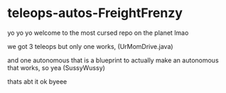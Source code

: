 # teleops-autos-FreightFrenzy

yo yo yo 
welcome to the most cursed repo on the planet lmao

we got 3 teleops but only one works, (UrMomDrive.java)

and one autonomous that is a blueprint to actually make an autonomous that works, so yea (SussyWussy)

thats abt it ok byeee